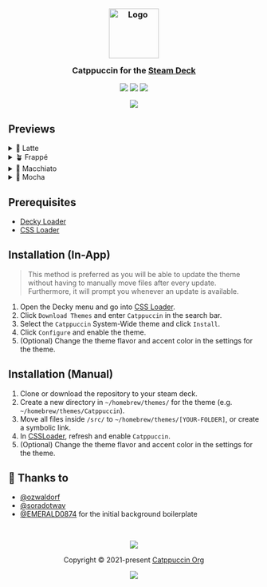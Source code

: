 <h3 align="center">
	<img src="https://raw.githubusercontent.com/catppuccin/catppuccin/main/assets/logos/exports/1544x1544_circle.png" width="100" alt="Logo"/><br/>
	<img src="https://raw.githubusercontent.com/catppuccin/catppuccin/main/assets/misc/transparent.png" height="30" width="0px"/>
	Catppuccin for the <a href="https://www.steamdeck.com/en/">Steam Deck</a>
	<img src="https://raw.githubusercontent.com/catppuccin/catppuccin/main/assets/misc/transparent.png" height="30" width="0px"/>
</h3>

<p align="center">
	<a href="https://github.com/catppuccin/steam-deck/stargazers"><img src="https://img.shields.io/github/stars/catppuccin/steam-deck?colorA=363a4f&colorB=b7bdf8&style=for-the-badge"></a>
	<a href="https://github.com/catppuccin/steam-deck/issues"><img src="https://img.shields.io/github/issues/catppuccin/steam-deck?colorA=363a4f&colorB=f5a97f&style=for-the-badge"></a>
	<a href="https://github.com/catppuccin/steam-deck/contributors"><img src="https://img.shields.io/github/contributors/catppuccin/steam-deck?colorA=363a4f&colorB=a6da95&style=for-the-badge"></a>
</p>

<p align="center">
	<img src="https://raw.githubusercontent.com//catppuccin/steam-deck/main/assets/previews/preview.webp"/>
</p>

## Previews

<details>
<summary>🌻 Latte</summary>
<img src="https://raw.githubusercontent.com/catppuccin/steam-deck/main/assets/previews/latte.webp"/>
</details>
<details>
<summary>🪴 Frappé</summary>
<img src="https://raw.githubusercontent.com/catppuccin/steam-deck/main/assets/previews/frappe.webp"/>
</details>
<details>
<summary>🌺 Macchiato</summary>
<img src="https://raw.githubusercontent.com/catppuccin/steam-deck/main/assets/previews/macchiato.webp"/>
</details>
<details>
<summary>🌿 Mocha</summary>
<img src="https://raw.githubusercontent.com/catppuccin/steam-deck/main/assets/previews/mocha.webp"/>
</details>

## Prerequisites

* [Decky Loader](https://decky.xyz/)
* [CSS Loader](https://docs.deckthemes.com/#/CSSLoader/)

## Installation (In-App)
> This method is preferred as you will be able to update the theme without having to manually move files after every update. Furthermore, it will prompt you whenever an update is available.

1. Open the Decky menu and go into [CSS Loader](https://docs.deckthemes.com/#/CSSLoader/).
2. Click `Download Themes` and enter `Catppuccin` in the search bar.
3. Select the `Catppuccin` System-Wide theme and click `Install`.
4. Click `Configure` and enable the theme.
5. (Optional) Change the theme flavor and accent color in the settings for the theme.

## Installation (Manual)

1. Clone or download the repository to your steam deck.
2. Create a new directory in `~/homebrew/themes/` for the theme (e.g. `~/homebrew/themes/Catppuccin`).
3. Move all files inside `/src/` to `~/homebrew/themes/[YOUR-FOLDER]`, or create a symbolic link.
4. In [CSSLoader](https://docs.deckthemes.com/#/CSSLoader/), refresh and enable `Catppuccin`.
5. (Optional) Change the theme flavor and accent color in the settings for the theme.

## 💝 Thanks to

- [@ozwaldorf](https://github.com/ozwaldorf)
- [@soradotwav](https://github.com/soradotwav)
- [@EMERALD0874](https://github.com/EMERALD0874/Steam-Deck-Themes/) for the initial background boilerplate

&nbsp;

<p align="center">
	<img src="https://raw.githubusercontent.com/catppuccin/catppuccin/main/assets/footers/gray0_ctp_on_line.svg?sanitize=true" />
</p>

<p align="center">
	Copyright &copy; 2021-present <a href="https://github.com/catppuccin" target="_blank">Catppuccin Org</a>
</p>

<p align="center">
	<a href="https://github.com/catppuccin/catppuccin/blob/main/LICENSE"><img src="https://img.shields.io/static/v1.svg?style=for-the-badge&label=License&message=MIT&logoColor=d9e0ee&colorA=363a4f&colorB=b7bdf8"/></a>
</p>
